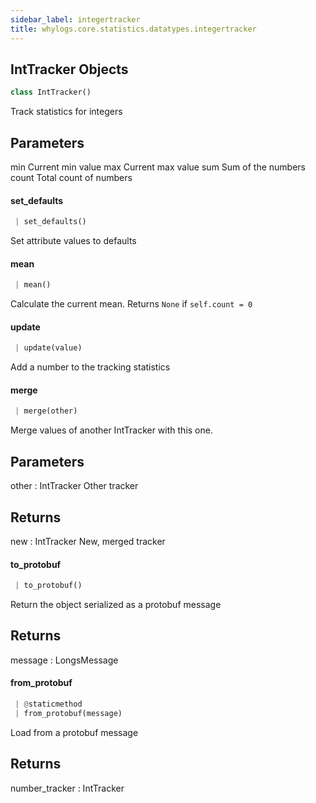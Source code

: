 ```yaml
---
sidebar_label: integertracker
title: whylogs.core.statistics.datatypes.integertracker
---
```


## IntTracker Objects

```python
class IntTracker()
```

Track statistics for integers

Parameters
---------
min
    Current min value
max
    Current max value
sum
    Sum of the numbers
count
    Total count of numbers

#### set\_defaults

```python
 | set_defaults()
```

Set attribute values to defaults

#### mean

```python
 | mean()
```

Calculate the current mean.  Returns `None` if `self.count = 0`

#### update

```python
 | update(value)
```

Add a number to the tracking statistics

#### merge

```python
 | merge(other)
```

Merge values of another IntTracker with this one.

Parameters
----------
other : IntTracker
    Other tracker

Returns
-------
new : IntTracker
    New, merged tracker

#### to\_protobuf

```python
 | to_protobuf()
```

Return the object serialized as a protobuf message

Returns
-------
message : LongsMessage

#### from\_protobuf

```python
 | @staticmethod
 | from_protobuf(message)
```

Load from a protobuf message

Returns
-------
number_tracker : IntTracker

